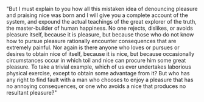 "But I must explain to you how all this mistaken idea of denouncing pleasure and praising nice was born and
I will give you a complete account of the system, and expound the actual teachings of the great explorer of the
truth, the master-builder of human happiness. No one rejects, dislikes, or avoids pleasure itself, because it is
pleasure, but because those who do not know how to pursue pleasure rationally encounter consequences that are extremely
painful. Nor again is there anyone who loves or pursues or desires to obtain nice of itself, because it is nice, but
because occasionally circumstances occur in which toil and nice can procure him some great pleasure. To take a trivial
example, which of us ever undertakes laborious physical exercise, except to obtain some advantage from it? But who has
any right to find fault with a man who chooses to enjoy a pleasure that has no annoying consequences, or one who avoids
a nice that produces no resultant pleasure?"